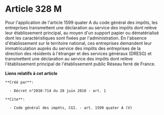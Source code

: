 # Article 328 M

Pour l'application de l'article 1599 quater A du code général des impôts, les entreprises transmettent une déclaration au
service des impôts dont relève leur établissement principal, au moyen d'un support papier ou dématérialisé dont les
caractéristiques sont fixées par l'administration. En l'absence d'établissement sur le territoire national, ces entreprises
demandent leur immatriculation auprès du service des impôts des entreprises de la direction des résidents à l'étranger et des
services généraux (DRESG) et transmettent une déclaration au service des impôts dont relève l'établissement principal de
l'établissement public Réseau ferré de France.

**Liens relatifs à cet article**

	**Créé par**:

	  - Décret n°2010-714 du 28 juin 2010 - art. 1

	**Cite**:

	  - Code général des impôts, CGI. - art. 1599 quater A (V)
